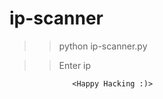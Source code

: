 # ip-scanner


>> python ip-scanner.py


>> Enter ip


                  <Happy Hacking :)>

                  
